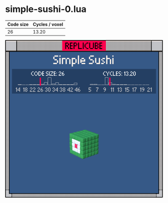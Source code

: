 # simple-sushi-0.lua

| Code size | Cycles / voxel |
| --------- | -------------- |
| 26        | 13.20          |

![](simple-sushi-0.png)
